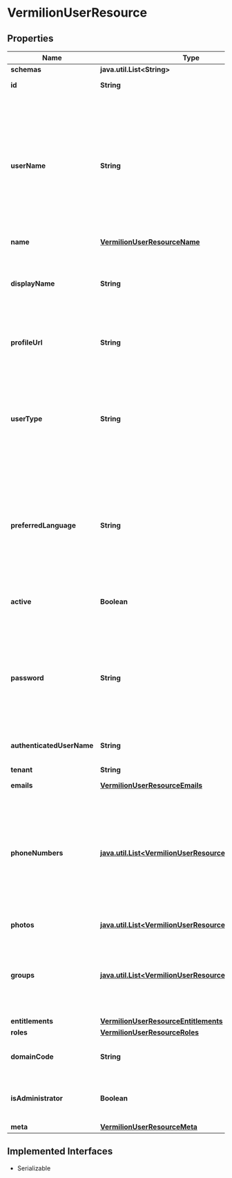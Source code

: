 

# VermilionUserResource


## Properties

Name | Type | Description | Notes
------------ | ------------- | ------------- | -------------
**schemas** | **java.util.List&lt;String&gt;** |  |  [optional]
**id** | **String** |  |  [optional] [readonly]
**userName** | **String** | A service provider&#39;s unique identifier for the user, typically used by the user to directly authenticate to the service provider. Each User MUST include a non-empty userName value. This identifier MUST be unique across the service provider&#39;s entire set of Users. |  [readonly]
**name** | [**VermilionUserResourceName**](VermilionUserResourceName.md) |  |  [optional]
**displayName** | **String** | The name of the User, suitable for display to end-users. The name SHOULD be the full name of the User being described, if known. |  [optional]
**profileUrl** | **String** | A fully qualified URL pointing to a page\\nrepresenting the User&#39;s online profile. |  [optional]
**userType** | **String** | Used to identify the relationship between the organization and the user. Typical values used might be &#39;Contractor&#39;, &#39;Employee&#39;, &#39;Intern&#39;, &#39;Temp&#39;, &#39;External&#39;, and &#39;Unknown&#39;, but any value may be used. |  [optional]
**preferredLanguage** | **String** | Indicates the User&#39;s preferred written or spoken language.  Generally used for selecting a localized user interface; e.g., &#39;en_US&#39; specifies the language English and country |  [optional]
**active** | **Boolean** | A Boolean value indicating the User&#39;s administrative status. |  [optional]
**password** | **String** | The User&#39;s cleartext password. This attribute is intended to be used as a means to specify an initial password when creating a new User or to reset an existing User&#39;s password. |  [optional]
**authenticatedUserName** | **String** | The authenticated user name of the user |  [optional]
**tenant** | **String** | The tenant this user is in |  [optional]
**emails** | [**VermilionUserResourceEmails**](VermilionUserResourceEmails.md) |  |  [optional]
**phoneNumbers** | [**java.util.List&lt;VermilionUserResourcePhoneNumbers&gt;**](VermilionUserResourcePhoneNumbers.md) | Phone numbers for the User. The value SHOULD be canonicalized by the service provider according to the format specified in RFC 3966, e.g., &#39;tel:+1-201-555-0123&#39;. Canonical type values of &#39;work&#39;, &#39;home&#39;, &#39;mobile&#39;, &#39;fax&#39;, &#39;pager&#39; |  [optional]
**photos** | [**java.util.List&lt;VermilionUserResourcePhotos&gt;**](VermilionUserResourcePhotos.md) | URLs of photos of the User. |  [optional]
**groups** | [**java.util.List&lt;VermilionUserResourceGroups&gt;**](VermilionUserResourceGroups.md) | A list of groups to which the user belongs, either through direct membership, through nested groups, or dynamically calculated. |  [optional]
**entitlements** | [**VermilionUserResourceEntitlements**](VermilionUserResourceEntitlements.md) |  |  [optional]
**roles** | [**VermilionUserResourceRoles**](VermilionUserResourceRoles.md) |  |  [optional]
**domainCode** | **String** | Domain code of Enterprise Hosting pod in which user resides. REQUIRED. | 
**isAdministrator** | **Boolean** | Whether the user can perform maintenance on other users. REQUIRED. | 
**meta** | [**VermilionUserResourceMeta**](VermilionUserResourceMeta.md) |  |  [optional]


## Implemented Interfaces

* Serializable


